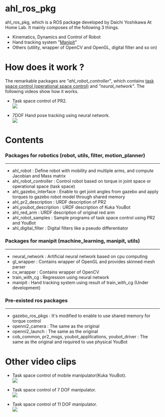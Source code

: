ahl_ros_pkg
===========
ahl_ros_pkg, which is a ROS package developed by Daichi Yoshikawa At Home Lab.
  It mainly composes of the following 3 things.
* Kinematics, Dynamics and Control of Robot
* Hand tracking system "[Manipit](http://www.instructables.com/id/Manipit-Hand-motion-tracking-with-painted-gloves/)"
* Others (utility, wrapper of OpenCV and OpenGL, digital filter and so on)

How does it work ?
==================
The remarkable packages are _"ahl_robot_controller"_, which contains [task space control (operational space control)](http://cs.stanford.edu/groups/manips/publications/pdfs/Khatib_1993_JSME.pdf) and _"neural_network"_.
  The following videos show how it works.

* Task space control of PR2.                   
[![](http://img.youtube.com/vi/7pHPHKFTwZs/0.jpg)](https://www.youtube.com/watch?v=7pHPHKFTwZs)

* 7DOF Hand pose tracking using neural network.      
[![](http://img.youtube.com/vi/nZZZX_Wu5kE/0.jpg)](https://www.youtube.com/watch?v=nZZZX_Wu5kE)

Contents
========
### Packages for robotics (robot, utils, filter, motion_planner)
----------------------------------------------------------------
* ahl_robot : Define robot with mobility and multiple arms, and compute Jacobian and Mass matrix 
* ahl_robot_controller : Control robot based on torque in joint space or operational space (task space)
* ahl_gazebo_interface : Enable to get joint angles from gazebo and apply torques to gazebo robot model through shared memory
* ahl_pr2_description : URDF description of PR2
* ahl_youbot_description : URDF description of Kuka YouBot
* ahl_red_arm : URDF description of original red arm
* ahl_robot_samples : Sample programs of task space control using PR2 and YouBot
* ahl_digital_filter : Digital filters like a pseudo differentiator

### Packages for manipit (machine_learning, manipit, utils)
-----------------------------------------------------------
* neural_network : Artificial neural network based on cpu computing
* gl_wrapper : Contains wrapper of OpenGL and provides skinned mesh parser
* cv_wrapper : Contains wrapper of OpenCV
* train_with_cg : Regression using neural network
* manipit : Hand tracking system using result of train_with_cg (Under development)

### Pre-existed ros packages
----------------------------
* gazebo_ros_pkgs : It's modified to enable to use shared memory for torque control
* openni2_camera : The same as the original
* openni2_launch : The same as the original
* cob_common, pr2_msgs, youbot_applilcations, youbot_driver : The same as the original and required to use physical YouBot

Other video clips
=================
* Task space control of mobile manipulator(Kuka YouBot).   
[![](http://img.youtube.com/vi/RHdLje50RXQ/0.jpg)](https://www.youtube.com/watch?v=RHdLje50RXQ)

* Task space control of 7 DOF manipulator.   
[![](http://img.youtube.com/vi/v_i-LgaJ5WM/0.jpg)](https://www.youtube.com/watch?v=v_i-LgaJ5WM)

* Task space control of 11 DOF manipulator.   
[![](http://img.youtube.com/vi/oKqCsFAzx4k/0.jpg)](https://www.youtube.com/watch?v=oKqCsFAzx4k)
